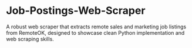 # Job-Postings-Web-Scraper
A robust web scraper that extracts remote sales and marketing job listings from RemoteOK, designed to showcase clean Python implementation and web scraping skills.

